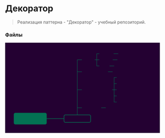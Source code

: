 # Декоратор

>Реализация паттерна - "Декоратор" - учебный репозиторий.

### Файлы


![Image alt](https://github.com/osadchii-serj/decorator/raw/main/svg/decorator.svg)
